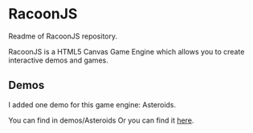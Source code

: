 # RacoonJS #

Readme of RacoonJS repository.

RacoonJS is a HTML5 Canvas Game Engine which allows you to create interactive
demos and games.

## Demos

I added one demo for this game engine: Asteroids.

You can find in demos/Asteroids
Or you can find it [here](http://volter9.github.io/RacoonJS/demos/Asteroids/index.html).
